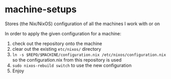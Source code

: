 # machine-setups
Stores (the Nix/NixOS) configuration of all the machines I work with or on

In order to apply the given configuration for a machine:
1. check out the repository onto the machine 
2. clear out the existing `etc/nixos/` directory
3. `ln -s $REPO/$MACHINE/configuration.nix /etc/nixos/configuration.nix` so the configuration.nix from this repository is used
4. `sudo nixos-rebuild switch` to use the new configuration
5. Enjoy
